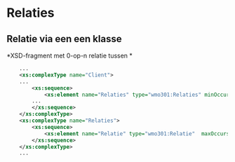# Relaties

## Relatie via een een klasse

*XSD-fragment met 0-op-n relatie tussen *
```xml
    ...
	<xs:complexType name="Client">
    ...
        <xs:sequence>
            <xs:element name="Relaties" type="wmo301:Relaties" minOccurs="0"></xs:element>
        ...
        </xs:sequence>
	</xs:complexType>
	<xs:complexType name="Relaties">
		<xs:sequence>
			<xs:element name="Relatie" type="wmo301:Relatie"  maxOccurs="unbounded"></xs:element>
		</xs:sequence>
	</xs:complexType>
    ...
```